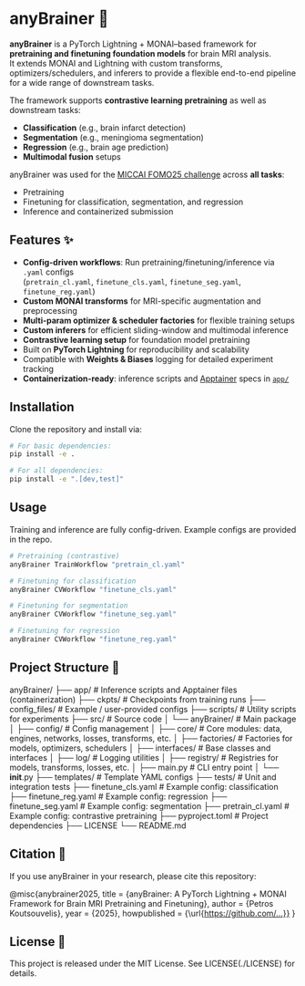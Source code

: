 # anyBrainer 🧠
**anyBrainer** is a PyTorch Lightning + MONAI–based framework for **pretraining and finetuning foundation models** for brain MRI analysis.  
It extends MONAI and Lightning with custom transforms, optimizers/schedulers, and inferers to provide a flexible end-to-end pipeline for a wide range of downstream tasks.

The framework supports **contrastive learning pretraining** as well as downstream tasks:
- **Classification** (e.g., brain infarct detection)
- **Segmentation** (e.g., meningioma segmentation)
- **Regression** (e.g., brain age prediction)
- **Multimodal fusion** setups

anyBrainer was used for the [MICCAI FOMO25 challenge](https://fomo25.github.io./) across **all tasks**:
- Pretraining  
- Finetuning for classification, segmentation, and regression  
- Inference and containerized submission


## Features ✨
- **Config-driven workflows**: Run pretraining/finetuning/inference via `.yaml` configs  
  (`pretrain_cl.yaml`, `finetune_cls.yaml`, `finetune_seg.yaml`, `finetune_reg.yaml`)  
- **Custom MONAI transforms** for MRI-specific augmentation and preprocessing  
- **Multi-param optimizer & scheduler factories** for flexible training setups  
- **Custom inferers** for efficient sliding-window and multimodal inference  
- **Contrastive learning setup** for foundation model pretraining  
- Built on **PyTorch Lightning** for reproducibility and scalability
- Compatible with **Weights & Biases** logging for detailed experiment tracking
- **Containerization-ready**: inference scripts and [Apptainer](https://apptainer.org/) specs in [`app/`](./app)  


## Installation

Clone the repository and install via:

```bash
# For basic dependencies:
pip install -e .

# For all dependencies:
pip install -e ".[dev,test]"
```


## Usage

Training and inference are fully config-driven. Example configs are provided in the repo.

```bash
# Pretraining (contrastive)
anyBrainer TrainWorkflow "pretrain_cl.yaml"

# Finetuning for classification
anyBrainer CVWorkflow "finetune_cls.yaml"

# Finetuning for segmentation
anyBrainer CVWorkflow "finetune_seg.yaml"

# Finetuning for regression
anyBrainer CVWorkflow "finetune_reg.yaml"
```


## Project Structure 📂

anyBrainer/
├── app/              # Inference scripts and Apptainer files (containerization)
├── ckpts/            # Checkpoints from training runs
├── config_files/     # Example / user-provided configs
├── scripts/          # Utility scripts for experiments
├── src/              # Source code
│   └── anyBrainer/   # Main package
│       ├── config/       # Config management
│       ├── core/         # Core modules: data, engines, networks, losses, transforms, etc.
│       ├── factories/    # Factories for models, optimizers, schedulers
│       ├── interfaces/   # Base classes and interfaces
│       ├── log/          # Logging utilities
│       ├── registry/     # Registries for models, transforms, losses, etc.
│       ├── main.py       # CLI entry point
│       └── __init__.py
├── templates/        # Template YAML configs
├── tests/            # Unit and integration tests
├── finetune_cls.yaml # Example config: classification
├── finetune_reg.yaml # Example config: regression
├── finetune_seg.yaml # Example config: segmentation
├── pretrain_cl.yaml  # Example config: contrastive pretraining
├── pyproject.toml    # Project dependencies
├── LICENSE
└── README.md


## Citation 📖

If you use anyBrainer in your research, please cite this repository:

@misc{anybrainer2025,
  title        = {anyBrainer: A PyTorch Lightning + MONAI Framework for Brain MRI Pretraining and Finetuning},
  author       = {Petros Koutsouvelis},
  year         = {2025},
  howpublished = {\url{https://github.com/...}}
}



## License 📜

This project is released under the MIT License. See LICENSE(./LICENSE) for details.
